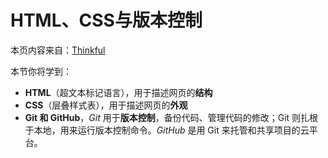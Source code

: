 # HTML、CSS与版本控制

本页内容来自：[Thinkful](https://courses.thinkful.com/gh-studentv2/unit/1)

本节你将学到：
- **HTML**（超文本标记语言），用于描述网页的**结构**
- **CSS**（层叠样式表），用于描述网页的**外观**
- **Git 和 GitHub**，_Git_ 用于**版本控制**，备份代码、管理代码的修改；Git 则扎根于本地，用来运行版本控制命令。_GitHub_ 是用 Git 来托管和共享项目的云平台。